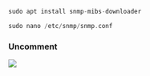 

````C
sudo apt install snmp-mibs-downloader
`````


````c
sudo nano /etc/snmp/snmp.conf 
`````

### Uncomment 

![](Pasted%20image%2020240717103200.png)
